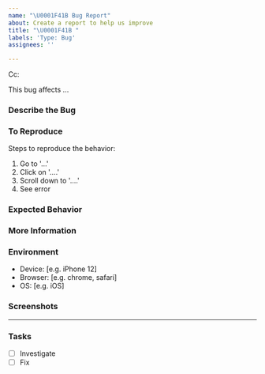 ```yaml
---
name: "\U0001F41B Bug Report"
about: Create a report to help us improve 
title: "\U0001F41B "
labels: 'Type: Bug'
assignees: ''

---
```


<!-- These comments automatically delete -->

<!-- **Tip:** Delete parts that are not relevant -->

<!-- Next to Cc:, @ mention users who should be in the loop -->

Cc:

<!-- add the effected users -->

This bug affects ...

### Describe the Bug
<!-- A clear and concise description of what the bug is. -->

### To Reproduce
Steps to reproduce the behavior:

1. Go to '...'
2. Click on '....'
3. Scroll down to '....'
4. See error

### Expected Behavior
<!-- A clear and concise description of what you expected to happen. -->


### More Information
<!-- Add any other context about the problem here. -->

### Environment
- Device: [e.g. iPhone 12]
- Browser: [e.g. chrome, safari]
- OS: [e.g. iOS]

### Screenshots
<!-- If applicable, add screenshots to help explain your problem. -->

---

### Tasks
- [ ] Investigate
- [ ] Fix
